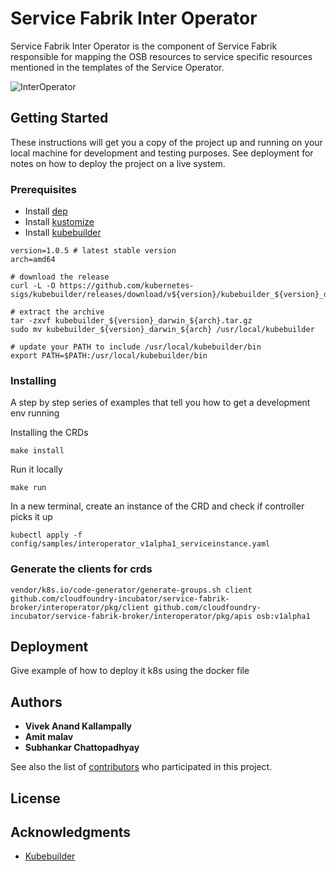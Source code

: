 # Service Fabrik Inter Operator

Service Fabrik Inter Operator is the component of Service Fabrik responsible for mapping the OSB resources to service specific resources mentioned in the templates of the Service Operator.

![InterOperator](https://github.wdf.sap.corp/I068838/service-fabrik-interoperator/blob/add-readme/images/InterOperator.png)

## Getting Started

These instructions will get you a copy of the project up and running on your local machine for development and testing purposes. See deployment for notes on how to deploy the project on a live system.

### Prerequisites

* Install [dep](https://github.com/golang/dep)
* Install [kustomize](https://github.com/kubernetes-sigs/kustomize)
* Install [kubebuilder](https://github.com/kubernetes-sigs/kubebuilder)

```
version=1.0.5 # latest stable version
arch=amd64

# download the release
curl -L -O https://github.com/kubernetes-sigs/kubebuilder/releases/download/v${version}/kubebuilder_${version}_darwin_${arch}.tar.gz

# extract the archive
tar -zxvf kubebuilder_${version}_darwin_${arch}.tar.gz
sudo mv kubebuilder_${version}_darwin_${arch} /usr/local/kubebuilder

# update your PATH to include /usr/local/kubebuilder/bin
export PATH=$PATH:/usr/local/kubebuilder/bin
```

### Installing

A step by step series of examples that tell you how to get a development env running

Installing the CRDs

```
make install
```

Run it locally

```
make run
```

In a new terminal, create an instance of the CRD and check if controller picks it up

```
kubectl apply -f config/samples/interoperator_v1alpha1_serviceinstance.yaml
```
### Generate the clients for crds
```
vendor/k8s.io/code-generator/generate-groups.sh client github.com/cloudfoundry-incubator/service-fabrik-broker/interoperator/pkg/client github.com/cloudfoundry-incubator/service-fabrik-broker/interoperator/pkg/apis osb:v1alpha1
```

## Deployment

Give example of how to deploy it k8s using the docker file

## Authors

* **Vivek Anand Kallampally**
* **Amit malav**
* **Subhankar Chattopadhyay**

See also the list of [contributors](https://github.com/cloudfoundry-incubator/service-fabrik-broker/contributors) who participated in this project.

## License


## Acknowledgments

* [Kubebuilder](https://github.com/kubernetes-sigs/kubebuilder)
